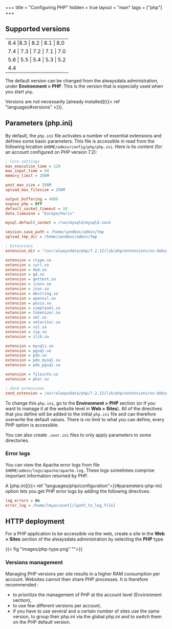 +++
title = "Configuring PHP"
hidden = true
layout = "man"
tags = ["php"]
+++

## Supported versions

||
|---|
|8.4 \|8.3 \| 8.2 \| 8.1 \| 8.0|
|7.4 \| 7.3 \| 7.2 \| 7.1 \| 7.0|
|5.6 \| 5.5 \| 5.4 \| 5.3 \| 5.2|
|4.4|

The default version can be changed from the alwaysdata administration, under **Environment > PHP**. This is the version that is especially used when you start `php`.

Versions are not necessarily [already installed]({{< ref "languages#versions" >}}).

## Parameters (php.ini)

By default, the `php.ini` file activates a number of essential extensions and defines some basic parameters. This file is accessible in read from the following location `$HOME/admin/config/php/php.ini`. Here is its content (for an account configured on PHP version 7.2):

```ini
; Core settings
max_execution_time = 120
max_input_time = 60
memory_limit = 256M

post_max_size = 256M
upload_max_filesize = 256M

output_buffering = 4096
expose_php = Off
default_socket_timeout = 10
date.timezone = "Europe/Paris"

mysql.default_socket = /run/mysqld/mysqld.sock

session.save_path = /home/sandbox/admin/tmp
upload_tmp_dir = /home/sandbox/admin/tmp

; Extensions
extension_dir = "/usr/alwaysdata/php/7.2.12/lib/php/extensions/no-debug-non-zts-20170718"

extension = ctype.so
extension = curl.so
extension = dom.so
extension = gd.so
extension = gettext.so
extension = iconv.so
extension = json.so
extension = mbstring.so
extension = openssl.so
extension = posix.so
extension = simplexml.so
extension = tokenizer.so
extension = xml.so
extension = xmlwriter.so
extension = xsl.so
extension = zip.so
extension = zlib.so

extension = mysqli.so
extension = pgsql.so
extension = pdo.so
extension = pdo_mysql.so
extension = pdo_pgsql.so

extension = fileinfo.so
extension = phar.so

; Zend extensions
zend_extension = /usr/alwaysdata/php/7.2.12/lib/php/extensions/no-debug-non-zts-20170718/opcache.so
```

To change this `php.ini`, go to the **Environment > PHP** section (or if you want to manage it at the website level in **Web > Sites**). All of the directives that you define will be added to the initial `php.ini` file and can therefore overwrite the default values. There is no limit to what you can define, every PHP option is accessible.

You can also create `.user.ini` files to only apply parameters to some directories.

### Error logs

You can view the Apache error logs from file `$HOME/admin/logs/apache/apache.log`. These logs sometimes comprise important information returned by PHP.

A [php.ini]({{< ref "languages/php/configuration">}}#parameters-php-ini) option lets you get PHP error logs by adding the following directives:

```ini
log_errors = On
error_log = /home/[myaccount]/[path_to_log_file]
```

## HTTP deployment

For a PHP application to be accessible via the web, create a site in the **Web > Sites** section of the alwaysdata administration by selecting the **PHP** type.

{{< fig "images/php-type.png" "">}}

### Versions management

Managing PHP versions per site results in a higher RAM consumption per account. Websites cannot then share PHP processes. It is therefore recommended :
- to prioritize the management of PHP at the account level (Environment section),
- to use few different versions per account,
- if you have to use several and a certain number of sites use the same version, to group their php.ini via the global php.ini and to switch them on the PHP default version.
